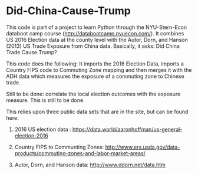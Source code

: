 # Did-China-Cause-Trump
This code is part of a project to learn Python through the NYU-Stern-Econ databoot camp course (http://databootcamp.nyuecon.com/). It combines US 2016 Election data at the county level with the Autor, Dorn, and Hanson (2013) US Trade Exposure from China data. Basically, it asks: Did China Trade Cause Trump?

This code does the following: It imports the 2016 Election Data, imports a Country FIPS code to Commuting Zone mapping and then merges it with the ADH data which measures the exposure of a commuting zone to Chinese trade. 

Still to be done: correlate the local election outcomes with the exposure measure. This is still to be done.

This relies upon three public data sets that are in the site, but can be found here:

1) 2016 US election data : https://data.world/aaronhoffman/us-general-election-2016

2) Country FIPS to Communting Zones: http://www.ers.usda.gov/data-products/commuting-zones-and-labor-market-areas/

3) Autor, Dorn, and Hanson data: http://www.ddorn.net/data.htm

